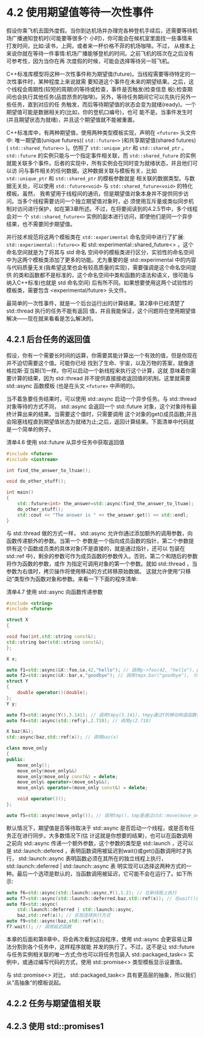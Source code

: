 # 4.2 使用期望值等待一次性事件

假设你乘飞机去国外度假。当你到达机场并办理完各种登机手续后，还需要等待机场广播通知登机时(可能要等很多个 小时)，你可能会在候机室里面找一些事情来打发时间，比如:读书，上网，或者来一杯价格不菲的机场咖啡。不过， 从根本上来说你就在等待一件事情:机场广播能够登机的时间。之前飞机的班次在之后没有可参考性，因为当你在再 次度假的时候，可能会选择等待另一班飞机。

C++标准库模型将这种一次性事件称为期望值(future)。当线程需要等待特定的一次性事件时，某种程度上来说就需 要知道这个事件在未来的期望结果。之后，这个线程会周期性(较短的周期)的等待或检查，事件是否触发(检查信息 板);检查期间也会执行其他任务(品尝昂贵的咖啡)。另外，等待任务期间它可以先执行另外一些任务，直到对应的任 务触发，而后等待期望值的状态会变为就绪(ready)。一个期望值可能是数据相关的(比如，你的登机口编号)，也可 能不是。当事件发生时(并且期望状态为就绪)，并且这个期望值就不能被重置。

C++标准库中，有两种期望值，使用两种类型模板实现，声明在 `<future>` 头文件中: 唯一期望值(unique futures)( `std::future<>` )和共享期望值(shared futures)( `std::shared_future<>` )。仿照了 `std::unique_ptr` 和 `std::shared_ptr` 。 `std::future` 的实例只能与一个指定事件相关联，而 `std::shared_future` 的实例就能关联多个事件。后者的实现中，所有实例会在同时变为就绪状态，并且他们可以访 问与事件相关的任何数据。这种数据关联与模板有关，比如 `std::unique_ptr` 和 `std::shared_ptr` 的模板参数就是 相关联的数据类型。与数据无关处，可以使用 `std::future<void>` 与 `std::shared_future<void>` 的特化模板。虽然， 我希望用于线程间的通讯，但是期望值对象本身并不提供同步访问。当多个线程需要访问一个独立期望值对象时，必 须使用互斥量或类似同步机制对访问进行保护，如在第3章所述。不过，在将要阅读到的4.2.5节中，多个线程会对一 个 `std::shared_future<>` 实例的副本进行访问，即使他们是同一个异步结果，也不需要同步期望值。

并行技术规范将这两个模板类在 `std::experimental` 命名空间中进行了扩展: `std::experimental::future<>` 和 std::experimental::shared_future<> 。这个命名空间就是为了将其与 std 命名 空间中的模板类进行区分，实验性的命名空间中为这两个模板类添加了更多的功能。尤为重要的是 std::experimental 中的内容与代码质量无关(我希望这里也会有较高质量的实现)，需要强调是这个命名空间提供 的类和函数都不是标准的，这个命名空间中类和函数的语法和语义，很可能与纳入C++标准(也就是 std 命名空间) 后有所不同。如果想要使用这两个试验性的模板类，需要包含 <experimental/future> 头文件。

最简单的一次性事件，就是一个后台运行出的计算结果。第2章中已经清楚了 std::thread 执行的任务不能有返回 值，并且我能保证，这个问题将在使用期望值解决——现在就来看看是怎么解决的。

## 4.2.1 后台任务的返回值

假设，你有一个需要长时间的运算，你需要其能计算出一个有效的值，但是你现在并不迫切需要这个值。可能你已经 找到了生命、宇宙，以及万物的答案，就像道格拉斯·亚当斯[1]一样。你可以启动一个新线程来执行这个计算，这就 意味着你需要计算的结果，因为 std::thread 并不提供直接接收返回值的机制。这里就需要 std::async 函数模板 (也是在头文 `<future>` 中声明的)。

当不着急要任务结果时，可以使用 std::async 启动一个异步任务。与 std::thread 对象等待的方式不同， std::async 会返回一个 std::future 对象，这个对象持有最终计算出来的结果。当需要这个值时，只需要调用 这个对象的get()成员函数;并且会阻塞线程直到期望值状态为就绪为止;之后，返回计算结果。下面清单中代码就 是一个简单的例子。

清单4.6 使用 std::future 从异步任务中获取返回值

```cpp
#include <future>
#include <iostream>

int find_the_answer_to_ltuae();

void do_other_stuff();

int main()
{
    std::future<int> the_answer=std::async(find_the_answer_to_ltuae);
    do_other_stuff();
    std::cout << "The answer is " << the_answer.get() << std::endl;
}
```

与 std::thread 做的方式一样， std::async 允许你通过添加额外的调用参数，向函数传递额外的参数。当第一个 参数是一个指向成员函数的指针，第二个参数提供有这个函数成员类的具体对象(不是直接的，就是通过指针，还可以 包装在 std::ref 中)，剩余的参数可作为成员函数的参数传入。否则，第二个和随后的参数将作为函数的参数，或作 为指定可调用对象的第一个参数。就如 std::thread ，当参数为右值时，拷贝操作将使用移动的方式转移原始数据。 这就允许使用“只移动”类型作为函数对象和参数。来看一下下面的程序清单:

清单4.7 使用 std::async 向函数传递参数

```cpp
#include <string>
#include <future>

struct X
{

void foo(int,std::string const&);
std::string bar(std::string const&);
};

X x;

auto f1=std::async(&X::foo,&x,42,"hello"); // 调用p->foo(42, "hello")，p是指向x的指针
auto f2=std::async(&X::bar,x,"goodbye"); // 调用tmpx.bar("goodbye")， tmpx是x的拷贝副本
struct Y
{
    double operator()(double);
};
Y y;

auto f3=std::async(Y(),3.141); // 调用tmpy(3.141)，tmpy通过Y的移动构造函数得到
auto f4=std::async(std::ref(y),2.718); // 调用y(2.718)

X baz(X&);
std::async(baz,std::ref(x)); // 调用baz(x)

class move_only
{
public:
    move_only();
    move_only(move_only&&)
    move_only(move_only const&) = delete;
    move_only& operator=(move_only&&);
    move_only& operator=(move_only const&) = delete;

    void operator()();
};

auto f5=std::async(move_only()); // 调用tmp()，tmp是通过std::move(move_only())构造得到
```

默认情况下，期望值是否等待取决于 std::async 是否启动一个线程，或是否有任务正在进行同步。大多数情况下(估 计这就是你想要的结果)，也可以在函数调用之前向 std::async 传递一个额外参数，这个参数的类型是 std::launch ，还可以是 std::launch::defered ，表明函数调用被延迟到wait()或get()函数调用时才执行， std::launch::async 表明函数必须在其所在的独立线程上执行， std::launch::deferred | std::launch::async 表 明实现可以选择这两种方式的一种。最后一个选项是默认的，当函数调用被延迟，它可能不会在运行了。如下所示:

```cpp
auto f6=std::async(std::launch::async,Y(),1.2); // 在新线程上执行
auto f7=std::async(std::launch::deferred,baz,std::ref(x)); // 在wait()或get()调用时执行 
auto f8=std::async(
    std::launch::deferred | std::launch::async,
    baz,std::ref(x)); // 实现选择执行方式 
auto f9=std::async(baz,std::ref(x));
f7.wait(); // 调用延迟函数
```

本章的后面和第8章中，将会再次看到这段程序，使用 std::async 会更容易让算法分割到各个任务中，这样程序就能 并发的执行了。不过，这不是让 std::future 与任务实例相关联的唯一方式;你也可以将任务包装入 std::packaged_task<> 实例中，或通过编写代码的方式，使用 std::promise<> 类型模板显示设置值。

与 std::promise<> 对比， std::packaged_task<> 具有更高层的抽象，所以我们从“高抽象”的模板说起。

## 4.2.2 任务与期望值相关联

## 4.2.3 使用 std::promises1
